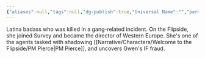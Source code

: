 ```yaml
---
{"aliases":null,"tags":null,"dg-publish":true,"Universal Name":"","permalink":"/narrative/characters/welcome-to-the-flipside/annalise-gallegos/","dgPassFrontmatter":true}
---
```


Latina badass who was killed in a gang-related incident. On the Flipside, she joined Survey and became the director of Western Europe. She's one of the agents tasked with shadowing [[Narrative/Characters/Welcome to the Flipside/PM Pierce\|PM Pierce]], and uncovers Gwen's IF fraud. 
